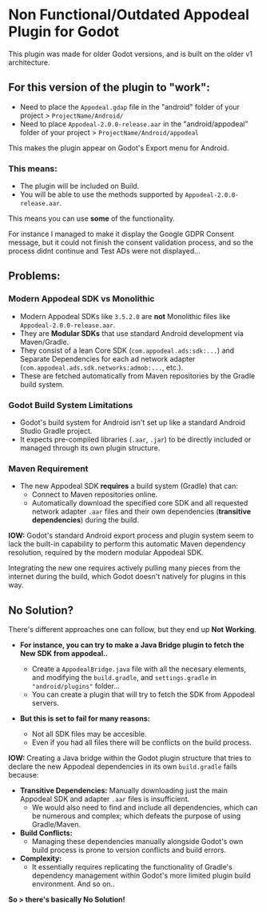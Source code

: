 # Non Functional/Outdated Appodeal Plugin for Godot

This plugin was made for older Godot versions, and is built on the older v1 architecture.

## For this version of the plugin to "work":

*   Need to place the `Appodeal.gdap` file in the "android" folder of your project > `ProjectName/Android/`
*   Need to place `Appodeal-2.0.0-release.aar` in the "android/appodeal" folder of your project > `ProjectName/Android/appodeal`

This makes the plugin appear on Godot's Export menu for Android.

### This means:

*   The plugin will be included on Build.
*   You will be able to use the methods supported by `Appodeal-2.0.0-release.aar`.

This means you can use **some** of the functionality.

For instance I managed to make it display the Google GDPR Consent message,
but it could not finish the consent validation process, and so the process didnt continue and Test ADs were not displayed...


## Problems:

### Modern Appodeal SDK vs Monolithic

*   Modern Appodeal SDKs like `3.5.2.0` are **not** Monolithic files like `Appodeal-2.0.0-release.aar`.
*   They are **Modular SDKs** that use standard Android development via Maven/Gradle.
*   They consist of a lean Core SDK (`com.appodeal.ads:sdk:...`) and Separate Dependencies for each ad network adapter (`com.appodeal.ads.sdk.networks:admob:...`, etc.).
*   These are fetched automatically from Maven repositories by the Gradle build system.

### Godot Build System Limitations

*   Godot's build system for Android isn't set up like a standard Android Studio Gradle project.
*   It expects pre-compiled libraries (`.aar`, `.jar`) to be directly included or managed through its own plugin structure.

### Maven Requirement

*   The new Appodeal SDK **requires** a build system (Gradle) that can:
    *   Connect to Maven repositories online.
    *   Automatically download the specified core SDK and all requested network adapter `.aar` files and their own dependencies (**transitive dependencies**) during the build.

**IOW:** Godot's standard Android export process and plugin system seem to lack the built-in capability to perform this automatic Maven dependency resolution, required by the modern modular Appodeal SDK.

Integrating the new one requires actively pulling many pieces from the internet during the build, which Godot doesn't natively for plugins in this way.

## No Solution?

There's different approaches one can follow, but they end up **Not Working**.

 *  **For instance, you can try to make a Java Bridge plugin to fetch the New SDK from appodeal..**
    *   Create a `AppodealBridge.java` file with all the necesary elements, and modifying the `build.gradle`, and `settings.gradle` in `"android/plugins"` folder...
    *   You can create a plugin that will try to fetch the SDK from Appodeal servers.

*   **But this is set to fail for many reasons:**
    *   Not all SDK files may be accesible.
    *   Even if you had all files there will be conflicts on the build process.

**IOW:** Creating a Java bridge within the Godot plugin structure that tries to declare the new Appodeal dependencies in its own `build.gradle` fails because:

*   **Transitive Dependencies:** Manually downloading just the main Appodeal SDK and adapter `.aar` files is insufficient.
    *   We would also need to find and include all dependencies, which can be numerous and complex; which defeats the purpose of using Gradle/Maven.
 *  **Build Conflicts:**
    *   Managing these dependencies manually alongside Godot's own build process is prone to version conflicts and build errors.
 *  **Complexity:**
    *   It essentially requires replicating the functionality of Gradle's dependency management within Godot's more limited plugin build environment.
   And so on..

**So > there's basically No Solution!**
